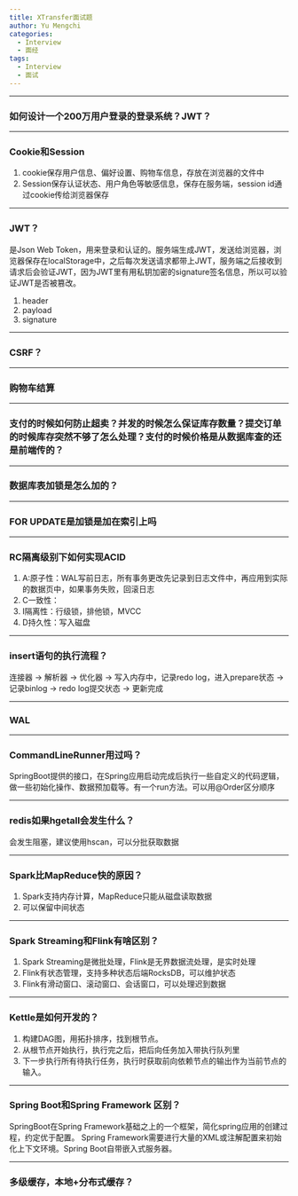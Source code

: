 ```yaml
---
title: XTransfer面试题
author: Yu Mengchi
categories:
  - Interview 
  - 面经
tags:
  - Interview
  - 面试
---
```


---
### 如何设计一个200万用户登录的登录系统？JWT？

---
### Cookie和Session
1. cookie保存用户信息、偏好设置、购物车信息，存放在浏览器的文件中
2. Session保存认证状态、用户角色等敏感信息，保存在服务端，session id通过cookie传给浏览器保存

---
### JWT？
是Json Web Token，用来登录和认证的。服务端生成JWT，发送给浏览器，浏览器保存在localStorage中，之后每次发送请求都带上JWT，服务端之后接收到请求后会验证JWT，因为JWT里有用私钥加密的signature签名信息，所以可以验证JWT是否被篡改。
1. header
2. payload
3. signature

---
### CSRF？


---
### 购物车结算


---
### 支付的时候如何防止超卖？并发的时候怎么保证库存数量？提交订单的时候库存突然不够了怎么处理？支付的时候价格是从数据库查的还是前端传的？


---
### 数据库表加锁是怎么加的？


---
### FOR UPDATE是加锁是加在索引上吗


---
### RC隔离级别下如何实现ACID
1. A:原子性：WAL写前日志，所有事务更改先记录到日志文件中，再应用到实际的数据页中，如果事务失败，回滚日志
2. C一致性：
3. I隔离性：行级锁，排他锁，MVCC
4. D持久性：写入磁盘

---
### insert语句的执行流程？
连接器 -> 解析器 -> 优化器 -> 写入内存中，记录redo log，进入prepare状态 -> 记录binlog -> redo log提交状态 -> 更新完成

---
### WAL

---
### CommandLineRunner用过吗？
SpringBoot提供的接口，在Spring应用启动完成后执行一些自定义的代码逻辑，做一些初始化操作、数据预加载等。有一个run方法。可以用@Order区分顺序

---
### redis如果hgetall会发生什么？
会发生阻塞，建议使用hscan，可以分批获取数据


---
### Spark比MapReduce快的原因？
1. Spark支持内存计算，MapReduce只能从磁盘读取数据
2. 可以保留中间状态

---
### Spark Streaming和Flink有啥区别？
1. Spark Streaming是微批处理，Flink是无界数据流处理，是实时处理
2. Flink有状态管理，支持多种状态后端RocksDB，可以维护状态
3. Flink有滑动窗口、滚动窗口、会话窗口，可以处理迟到数据

---
### Kettle是如何开发的？
1. 构建DAG图，用拓扑排序，找到根节点。
2. 从根节点开始执行，执行完之后，把后向任务加入带执行队列里
3. 下一步执行所有待执行任务，执行时获取前向依赖节点的输出作为当前节点的输入。

---
### Spring Boot和Spring Framework 区别？
SpringBoot在Spring Framework基础之上的一个框架，简化spring应用的创建过程，约定优于配置。
Spring Framework需要进行大量的XML或注解配置来初始化上下文环境。Spring Boot自带嵌入式服务器。

---
### 多级缓存，本地+分布式缓存？



